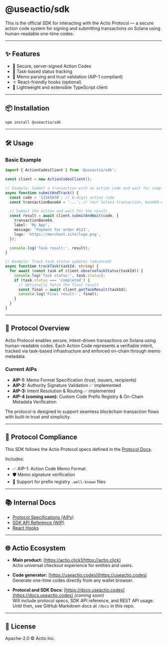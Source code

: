 # @useactio/sdk

This is the official SDK for interacting with the Actio Protocol — a secure action code system for signing and submitting transactions on Solana using human-readable one-time codes.

---

## ✨ Features

- 🔐 Secure, server-signed Action Codes
- 🔁 Task-based status tracking
- 🔎 Memo parsing and trust validation (AIP-1 compliant)
- ⚛️ React-friendly hooks (optional)
- 🧪 Lightweight and extensible TypeScript client

---

## 📦 Installation

```bash
npm install @useactio/sdk
```

---

## 🛠️ Usage

### Basic Example

```ts
import { ActionCodesClient } from '@useactio/sdk';

const client = new ActionCodesClient();

// Example: Submit a transaction with an action code and wait for completion
async function submitAndTrack() {
  const code = '12345678'; // 8-digit action code
  const transactionBase64 = '...'; // Your Solana transaction, base64-encoded

  // Submit the action and wait for the result
  const result = await client.submitAndWait(code, {
    transactionBase64,
    label: 'My App',
    message: 'Payment for order #123',
    logo: 'https://merchant.site/logo.png',
  });

  console.log('Task result:', result);
}

// Example: Track task status updates (advanced)
async function trackTask(taskId: string) {
  for await (const task of client.observeTaskStatus(taskId)) {
    console.log('Task status:', task.status);
    if (task.status === 'completed') {
      // Optionally fetch the final result
      const final = await client.getTaskResult(taskId);
      console.log('Final result:', final);
    }
  }
}
```

---

## 🧬 Protocol Overview

Actio Protocol enables secure, intent-driven transactions on Solana using human-readable codes. Each Action Code represents a verifiable intent, tracked via task-based infrastructure and enforced on-chain through memo metadata.

### Current AIPs
- **AIP-1:** Memo Format Specification (trust, issuers, recipients)
- **AIP-2:** Authority Signature Validation ✅ implemented
- **AIP-3:** Intent Resolution & Routing ✅ implemented
- **AIP-4 (coming soon):** Custom Code Prefix Registry & On-Chain Metadata Verification

The protocol is designed to support seamless blockchain transaction flows with built-in trust and simplicity.

---

## 📄 Protocol Compliance

This SDK follows the Actio Protocol specs defined in the [Protocol Docs](https://github.com/useactio/protocol).

Includes:
- ✅ AIP-1: Action Code Memo Format
- 🛡 Memo signature verification
- 🧾 Support for prefix registry `.well-known` files

---

## 📚 Internal Docs

- [Protocol Specifications (AIPs)](https://github.com/useactio/protocol)
- [SDK API Reference (WIP)](https://github.com/useactio/sdk/docs)
- [React Hooks](https://github.com/useactio/sdk/tree/main/packages/react)

---

## 🌐 Actio Ecosystem

- **Main product:** [https://actio.click](https://actio.click)  
  Actio universal checkout experience for entities and users.

- **Code generator:** [https://useactio.codes](https://useactio.codes)  
  Generate one-time codes directly from any wallet browser.

- **Protocol and SDK Docs:** [https://docs.useactio.codes](https://docs.useactio.codes) *(coming soon)*  
  Will include protocol specs, SDK API reference, and REST API usage.  
  Until then, see GitHub Markdown docs at `/docs` in this repo.

---

## 📝 License

Apache-2.0 © Actio Inc.